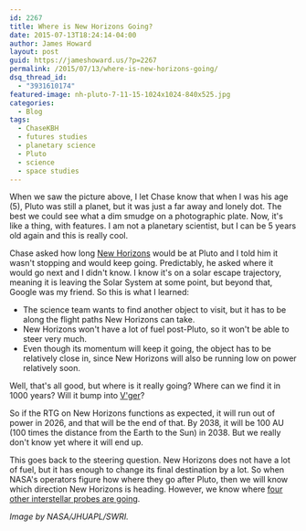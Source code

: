 ```yaml
---
id: 2267
title: Where is New Horizons Going?
date: 2015-07-13T18:24:14-04:00
author: James Howard
layout: post
guid: https://jameshoward.us/?p=2267
permalink: /2015/07/13/where-is-new-horizons-going/
dsq_thread_id:
  - "3931610174"
featured-image: nh-pluto-7-11-15-1024x1024-840x525.jpg
categories:
  - Blog
tags:
  - ChaseKBH
  - futures studies
  - planetary science
  - Pluto
  - science
  - space studies
---
```

When we saw the picture above, I let Chase know that when I was his age (5), Pluto was still a planet, but it was just a far away and lonely dot.  The best we could see what a dim smudge on a photographic plate.  Now, it's like a thing, with features.  I am not a planetary scientist, but I can be 5 years old again and this is really cool.

Chase asked how long [New Horizons](https://en.wikipedia.org/wiki/New_Horizons) would be at Pluto and I told him it wasn't stopping and would keep going.  Predictably, he asked where it would go next and I didn't know.  I know it's on a solar escape trajectory, meaning it is leaving the Solar System at some point, but beyond that, Google was my friend.  So this is what I learned:

* The science team wants to find another object to visit, but it has to be along the flight paths New Horizons can take.
* New Horizons won't have a lot of fuel post-Pluto, so it won't be able to steer very much.
* Even though its momentum will keep it going, the object has to be relatively close in, since New Horizons will also be running low on power relatively soon.

Well, that's all good, but where is it really going?  Where can we find it in 1000 years?  Will it bump into [V'ger](http://en.memory-alpha.wikia.com/wiki/V'ger)?

So if the RTG on New Horizons functions as expected, it will run out of power in 2026, and that will be the end of that.  By 2038, it will be 100 AU (100 times the distance from the Earth to the Sun) in 2038.  But we really don't know yet where it will end up.  

This goes back to the steering question.  New Horizons does not have a lot of fuel, but it has enough to change its final destination by a lot.  So when NASA's operators figure how where they go after Pluto, then we will know which direction New Horizons is heading.  However, we know where [four other interstellar probes are going](http://spectrum.ieee.org/aerospace/robotic-exploration/plotting-the-destinations-of-4-interstellar-probes).

_Image by NASA/JHUAPL/SWRI._

